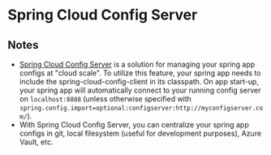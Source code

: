 # Spring Cloud Config Server

## Notes
- [Spring Cloud Config Server](https://cloud.spring.io/spring-cloud-config/reference/html/) is a solution for managing your spring app configs at "cloud scale". To utilize this feature, your spring app needs to include the spring-cloud-config-client in its classpath. On app start-up, your spring app will automatically connect to your running config server on `localhost:8888` (unless otherwise specified with `spring.config.import=optional:configserver:http://myconfigserver.com/`).
- With Spring Cloud Config Server, you can centralize your spring app configs in git, local filesystem (useful for development purposes), Azure Vault, etc.

